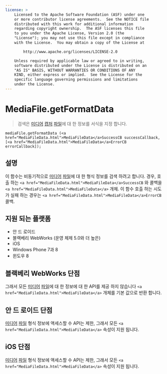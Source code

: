 ```yaml
---
license: >
    Licensed to the Apache Software Foundation (ASF) under one
    or more contributor license agreements.  See the NOTICE file
    distributed with this work for additional information
    regarding copyright ownership.  The ASF licenses this file
    to you under the Apache License, Version 2.0 (the
    "License"); you may not use this file except in compliance
    with the License.  You may obtain a copy of the License at

        http://www.apache.org/licenses/LICENSE-2.0

    Unless required by applicable law or agreed to in writing,
    software distributed under the License is distributed on an
    "AS IS" BASIS, WITHOUT WARRANTIES OR CONDITIONS OF ANY
    KIND, either express or implied.  See the License for the
    specific language governing permissions and limitations
    under the License.
---
```


# MediaFile.getFormatData

> 검색은 <a href="../media.html">미디어</a> <a href="capture.html">캡처</a> <a href="../../file/fileobj/fileobj.html">파일</a>에 대 한 정보를 서식을 지정 합니다.

    mediaFile.getFormatData (<a href="MediaFileData.html">MediaFileData</a>SuccessCB successCallback, [<a href="MediaFileData.html">MediaFileData</a>ErrorCB errorCallback]);
    

## 설명

이 함수는 비동기적으로 <a href="../media.html">미디어</a> <a href="../../file/fileobj/fileobj.html">파일</a>에 대 한 형식 정보를 검색 하려고 합니다. 경우, 호출 하는 `<a href="MediaFileData.html">MediaFileData</a>SuccessCB` 와 콜백을 `<a href="MediaFileData.html">MediaFileData</a>` 개체. 이 함수 호출 하는 시도가 실패 하는 경우는 `<a href="MediaFileData.html">MediaFileData</a>ErrorCB` 콜백.

## 지원 되는 플랫폼

*   안 드 로이드
*   블랙베리 WebWorks (운영 체제 5.0와 더 높은)
*   iOS
*   Windows Phone 7과 8
*   윈도우 8

## 블랙베리 WebWorks 단점

그래서 모든 <a href="../media.html">미디어</a> <a href="../../file/fileobj/fileobj.html">파일</a>에 대 한 정보에 대 한 API를 제공 하지 않습니다 `<a href="MediaFileData.html">MediaFileData</a>` 개체를 기본 값으로 반환 합니다.

## 안 드 로이드 단점

<a href="../media.html">미디어</a> <a href="../../file/fileobj/fileobj.html">파일</a> 형식 정보에 액세스할 수 API는 제한, 그래서 모든 `<a href="MediaFileData.html">MediaFileData</a>` 속성이 지원 됩니다.

## iOS 단점

<a href="../media.html">미디어</a> <a href="../../file/fileobj/fileobj.html">파일</a> 형식 정보에 액세스할 수 API는 제한, 그래서 모든 `<a href="MediaFileData.html">MediaFileData</a>` 속성이 지원 됩니다.